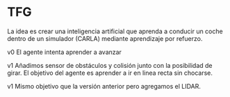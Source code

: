 # TFG
La idea es crear una inteligencia artificial que aprenda a conducir un coche dentro de un simulador (CARLA) mediante aprendizaje por refuerzo.

v0
El agente intenta aprender a avanzar

v1
Añadimos sensor de obstáculos y colisión junto con la posibilidad de girar. El objetivo del agente es aprender a ir en linea recta sin chocarse.

v1
Mismo objetivo que la versión anterior pero agregamos el LIDAR.